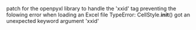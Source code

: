 patch for the openpyxl library to handle the 'xxid' tag
preventing the folowing error when loading an Excel file
TypeError: CellStyle.__init__() got an unexpected keyword argument 'xxid'

